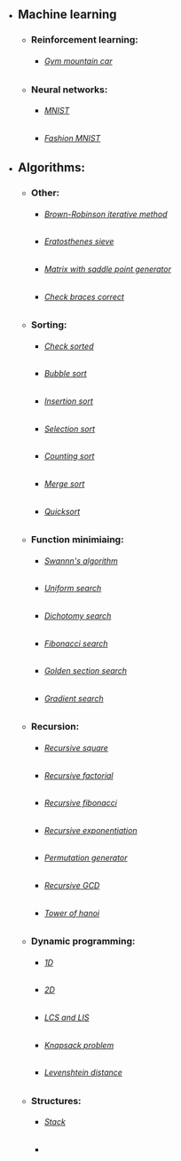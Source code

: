 - ## Machine learning
  - ### Reinforcement learning:
    - ###### [Gym mountain car](https://github.com/No1n/python_practice/blob/main/machine_learning/reinforcement_learning/mountain%20car/mountain_car.py)

  - ### Neural networks:
    - ###### [MNIST](https://github.com/No1n/python_practice/blob/main/machine_learning/neural_networks/MNIST.ipynb)
    - ###### [Fashion MNIST](https://github.com/No1n/python_practice/blob/main/machine_learning/neural_networks/MNIST%20Fashion.ipynb)

- ## Algorithms:
  
  - ### Other:
    - ###### [Brown-Robinson iterative method](https://github.com/No1n/python_practice/blob/main/other/Brown-Robinson%20iterative%20method.py)
    - ###### [Eratosthenes sieve](https://github.com/No1n/python_practice/blob/main/other/eratosthenes_sieve.py)
    - ###### [Matrix with saddle point generator](https://github.com/No1n/python_practice/blob/main/other/Matrix%20with%20saddle%20point%20generator.py)
    - ###### [Check braces correct](https://github.com/No1n/python_practice/blob/main/other/Stack%20and%20check%20braces%20correct.py)
  
  - ### Sorting:
    - ###### [Check sorted](https://github.com/No1n/python_practice/blob/main/sorting/check_sorted.py)
    - ###### [Bubble sort](https://github.com/No1n/python_practice/blob/main/sorting/bubble_sort.py)
    - ###### [Insertion sort](https://github.com/No1n/python_practice/blob/main/sorting/insertion_sort.py)
    - ###### [Selection sort](https://github.com/No1n/python_practice/blob/main/sorting/selection_sort.py)
    - ###### [Counting sort](https://github.com/No1n/python_practice/blob/main/sorting/counting_sort.py)
    - ###### [Merge sort](https://github.com/No1n/python_practice/blob/main/sorting/merge_sort.py)
    - ###### [Quicksort](https://github.com/No1n/python_practice/blob/main/sorting/quick_sort.py)
 
  - ### Function minimiaing:
    - ###### [Swannn's algorithm](https://github.com/No1n/python_practice/blob/main/function_minimizing/swann_algorithm.py)
    - ###### [Uniform search](https://github.com/No1n/python_practice/blob/main/function_minimizing/uniform_min_search.py)
    - ###### [Dichotomy search](https://github.com/No1n/python_practice/blob/main/function_minimizing/dichotomy_min_search.py)
    - ###### [Fibonacci search](https://github.com/No1n/python_practice/blob/main/function_minimizing/fibonacci_min_search.py)
    - ###### [Golden section search](https://github.com/No1n/python_practice/blob/main/function_minimizing/golden_section_min_search.py)
    - ###### [Gradient search](https://github.com/No1n/python_practice/blob/main/function_minimizing/gradient_min_search.py)

  - ### Recursion:
    - ###### [Recursive square](https://github.com/No1n/python_practice/blob/main/recursion/recursive_square.py)
    - ###### [Recursive factorial](https://github.com/No1n/python_practice/blob/main/recursion/recuresive_factorial.py)
    - ###### [Recursive fibonacci](https://github.com/No1n/python_practice/blob/main/recursion/recuresive_fibonacci.py)
    - ###### [Recursive exponentiation](https://github.com/No1n/python_practice/blob/main/recursion/recursive_exponentiation.py)
    - ###### [Permutation generator](https://github.com/No1n/python_practice/blob/main/recursion/permutation_generator.py)
    - ###### [Recursive GCD](https://github.com/No1n/python_practice/blob/main/recursion/recursive_GCD.py)
    - ###### [Tower of hanoi](https://github.com/No1n/python_practice/blob/main/recursion/tower_of_hanoi.py)

  - ### Dynamic programming:
    - ###### [1D](https://github.com/No1n/python_practice/blob/main/dinamical_programming/1D.py)
    - ###### [2D](https://github.com/No1n/python_practice/blob/main/dinamical_programming/2D.py)
    - ###### [LCS and LIS](https://github.com/No1n/python_practice/blob/main/dinamical_programming/LCS_and_LIS.py)
    - ###### [Knapsack problem](https://github.com/No1n/python_practice/blob/main/dinamical_programming/knapsack_problem.py)
    - ###### [Levenshtein distance](https://github.com/No1n/python_practice/blob/main/dinamical_programming/levenshtein_distance.py)

  - ### Structures:
    - ###### [Stack](https://github.com/No1n/python_practice/blob/main/other/Stack%20and%20check%20braces%20correct.py)
    - 
